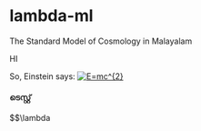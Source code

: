 # lambda-ml
The Standard Model of Cosmology in Malayalam


HI

So, Einstein says: <a href="https://www.codecogs.com/eqnedit.php?latex=\inline&space;\dpi{200}&space;E=mc^{2}" target="_blank"><img src="https://latex.codecogs.com/gif.latex?\inline&space;\dpi{200}&space;E=mc^{2}" title="E=mc^{2}" /></a>

#### ടെസ്റ്റ്  
$$\lambda

